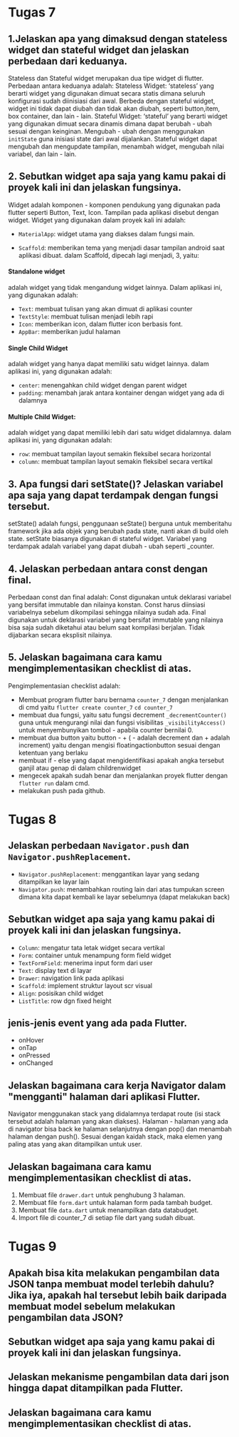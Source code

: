 # Tugas 7
## 1.Jelaskan apa yang dimaksud dengan stateless widget dan stateful widget dan jelaskan perbedaan dari keduanya.
Stateless dan Stateful widget merupakan dua tipe widget di flutter. Perbedaan antara keduanya adalah:
Stateless Widget: ‘stateless’ yang berarti widget yang digunakan dimuat secara statis dimana seluruh konfigurasi sudah diinisiasi dari awal. Berbeda dengan stateful widget, widget ini tidak dapat diubah dan tidak akan diubah, seperti button,item, box container, dan lain - lain.
Stateful Widget: ‘stateful’ yang berarti widget yang digunakan dimuat secara dinamis dimana dapat berubah - ubah sesuai dengan keinginan. Mengubah - ubah dengan menggunakan ```initState``` guna inisiasi state dari awal dijalankan. Stateful widget dapat mengubah dan mengupdate tampilan, menambah widget, mengubah nilai variabel, dan lain - lain.
## 2. Sebutkan widget apa saja yang kamu pakai di proyek kali ini dan jelaskan fungsinya.
Widget adalah komponen - komponen pendukung yang digunakan pada flutter seperti Button, Text, Icon. Tampilan pada aplikasi disebut dengan widget. Widget yang digunakan dalam proyek kali ini adalah:
- ```MaterialApp```: widget utama yang diakses dalam fungsi main.

- ```Scaffold```: memberikan tema yang menjadi dasar tampilan android saat aplikasi dibuat.
dalam Scaffold, dipecah lagi menjadi, 3, yaitu:
#### Standalone widget 
adalah widget yang tidak mengandung widget lainnya. Dalam aplikasi ini, yang digunakan adalah:
- ```Text```: membuat tulisan yang akan dimuat di aplikasi counter
- ```TextStyle```: membuat tulisan menjadi lebih rapi
- ```Icon```: memberikan icon, dalam flutter icon berbasis font.
- ```AppBar```: memberikan judul halaman
#### Single Child Widget
adalah widget yang hanya dapat memiliki satu widget lainnya. dalam aplikasi ini, yang digunakan adalah:
- ```center```: menengahkan child widget dengan parent widget
- ```padding```: menambah jarak antara kontainer dengan widget yang ada di dalamnya
#### Multiple Child Widget:
adalah widget yang dapat memiliki lebih dari satu widget didalamnya. dalam aplikasi ini, yang digunakan adalah:
- ```row```: membuat tampilan layout semakin fleksibel secara horizontal
- ```column```: membuat tampilan layout semakin fleksibel secara vertikal
## 3. Apa fungsi dari setState()? Jelaskan variabel apa saja yang dapat terdampak dengan fungsi tersebut.
setState() adalah fungsi, penggunaan seState() berguna untuk memberitahu framework jika ada objek yang berubah pada state, nanti akan di build oleh state. setState biasanya digunakan di stateful widget. Variabel yang terdampak adalah variabel yang dapat diubah - ubah seperti _counter.
## 4. Jelaskan perbedaan antara const dengan final.
Perbedaan const dan final adalah:
Const digunakan untuk deklarasi variabel yang bersifat immutable dan nilainya konstan. Const harus diinsiasi variabelnya sebelum dikompilasi sehingga nilainya sudah ada.
Final digunakan untuk deklarasi variabel yang bersifat immutable yang nilainya bisa saja sudah diketahui atau belum saat kompilasi berjalan. Tidak dijabarkan secara eksplisit nilainya.
## 5. Jelaskan bagaimana cara kamu mengimplementasikan checklist di atas.
Pengimplementasian checklist adalah:
- Membuat program flutter baru bernama ```counter_7``` dengan menjalankan di cmd yaitu
```flutter create counter_7```
```cd counter_7```
- membuat dua fungsi, yaitu satu fungsi decrement ```_decrementCounter()``` guna untuk mengurangi nilai dan fungsi visibilitas ```_visibilityAccess()``` untuk menyembunyikan tombol - apabila counter bernilai 0.
- membuat dua button yaitu button - + ( - adalah decrement dan + adalah increment) yaitu dengan mengisi floatingactionbutton sesuai dengan ketentuan yang berlaku
- membuat if - else yang dapat mengidentifikasi apakah angka tersebut ganjil atau genap di dalam childrenwidget
- mengecek apakah sudah benar dan menjalankan proyek flutter dengan ```flutter run``` dalam cmd.
- melakukan push pada github.

# Tugas 8
## Jelaskan perbedaan ```Navigator.push``` dan ```Navigator.pushReplacement```.
- ```Navigator.pushReplacement```: menggantikan layar yang sedang ditampilkan ke layar lain
- ```Navigator.push```: menambahkan routing lain dari atas tumpukan screen dimana kita dapat kembali ke layar sebelumnya (dapat melakukan back)

## Sebutkan widget apa saja yang kamu pakai di proyek kali ini dan jelaskan fungsinya.
- ```Column```: mengatur tata letak widget secara vertikal
- ```Form```: container untuk menampung form field widget
- ```TextFormField```: menerima input form dari user
- ```Text```: display text di layar
- ```Drawer```: navigation link pada aplikasi
- ```Scaffold```: implement struktur layout scr visual
- ```Align```: posisikan child widget
- ```ListTitle```: row dgn fixed height
## jenis-jenis event yang ada pada Flutter.
- onHover
- onTap
- onPressed
- onChanged

## Jelaskan bagaimana cara kerja Navigator dalam "mengganti" halaman dari aplikasi Flutter.
Navigator menggunakan stack yang didalamnya terdapat route (isi stack tersebut adalah halaman yang akan diakses). Halaman - halaman yang ada di navigator bisa back ke halaman selanjutnya dengan pop() dan menambah halaman dengan push(). Sesuai dengan kaidah stack, maka elemen yang paling atas yang akan ditampilkan untuk user.

## Jelaskan bagaimana cara kamu mengimplementasikan checklist di atas.
1. Membuat file ```drawer.dart``` untuk penghubung 3 halaman.
2. Membuat file ```form.dart``` untuk halaman form pada tambah budget.
3. Membuat file ```data.dart``` untuk menampilkan data databudget.
4. Import file di counter_7 di setiap file dart yang sudah dibuat.

# Tugas 9
## Apakah bisa kita melakukan pengambilan data JSON tanpa membuat model terlebih dahulu? Jika iya, apakah hal tersebut lebih baik daripada membuat model sebelum melakukan pengambilan data JSON?
## Sebutkan widget apa saja yang kamu pakai di proyek kali ini dan jelaskan fungsinya.
## Jelaskan mekanisme pengambilan data dari json hingga dapat ditampilkan pada Flutter.
## Jelaskan bagaimana cara kamu mengimplementasikan checklist di atas.
